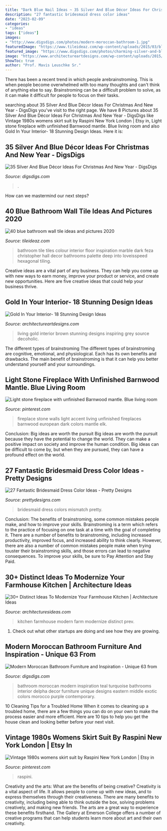 ```yaml
---
title: "Dark Blue Nail Ideas ~ 35 Silver And Blue Décor Ideas For Christmas And New Year"
description: "27 fantastic bridesmaid dress color ideas"
date: "2023-02-09"
categories:
- "ideas"
tags: ["ideas"]
images:
- "http://www.digsdigs.com/photos/modern-moroccan-bathroom-1.jpg"
featuredImage: "https://www.tileideaz.com/wp-content/uploads/2015/03/blue_bathroom_wall_tile_37.jpg"
featured_image: "https://www.digsdigs.com/photos/charming-silver-and-blue-christmas-decor-ideas-9.jpg"
image: "https://www.architectureartdesigns.com/wp-content/uploads/2015/05/333-630x472.jpg"
ShowToc: true
author: "Prof. Mavis Leuschke Sr."
---
```



There has been a recent trend in which people arebrainstroming. This is when people become overwhelmed with too many thoughts and can't think of anything else to say. Brainstroming can be a difficult problem to solve, as it can make it difficult for people to focus on their tasks.

	

		
searching about 35 Silver And Blue Décor Ideas For Christmas And New Year - DigsDigs you've visit to the right page. We have 8 Pictures about 35 Silver And Blue Décor Ideas For Christmas And New Year - DigsDigs like Vintage 1980s womens skirt suit by Raspini New York London | Etsy in, Light stone fireplace with unfinished Barnwood mantle. Blue living room and also Gold In Your Interior- 18 Stunning Design Ideas. Here it is:
		
    
## 35 Silver And Blue Décor Ideas For Christmas And New Year - DigsDigs

<img loading=lazy src="https://www.digsdigs.com/photos/charming-silver-and-blue-christmas-decor-ideas-9.jpg" onerror="this.onerror=null;this.src='https://tse4.mm.bing.net/th?id=OIP.nMkMlH9Se2Ft-7jqYtDwGwHaJ4&amp;pid=15.1';" alt="35 Silver And Blue Décor Ideas For Christmas And New Year - DigsDigs">

_Source: digsdigs.com_

>. 

	

How can we mastermind our next steps?

    
## 40 Blue Bathroom Wall Tile Ideas And Pictures 2020

<img loading=lazy src="https://www.tileideaz.com/wp-content/uploads/2015/03/blue_bathroom_wall_tile_37.jpg" onerror="this.onerror=null;this.src='https://tse2.mm.bing.net/th?id=OIP.SnZXairvSJ0C6px4PYxlVQHaJ6&amp;pid=15.1';" alt="40 blue bathroom wall tile ideas and pictures 2020">

_Source: tileideaz.com_

>bathroom tile tiles colour interior floor inspiration marble dark feza christopher hall decor bathrooms palette deep into loveisspeed hexagonal tiling. 

	

Creative ideas are a vital part of any business. They can help you come up with new ways to earn money, improve your product or service, and create new opportunities. Here are five creative ideas that could help your business thrive.

    
## Gold In Your Interior- 18 Stunning Design Ideas

<img loading=lazy src="https://www.architectureartdesigns.com/wp-content/uploads/2015/05/333-630x472.jpg" onerror="this.onerror=null;this.src='https://tse2.mm.bing.net/th?id=OIP.io41RZZq1IlRjMuUoYE24wHaFj&amp;pid=15.1';" alt="Gold In Your Interior- 18 Stunning Design Ideas">

_Source: architectureartdesigns.com_

>living gold interior brown stunning designs inspiring grey source decoholic. 

	

The different types of brainstroming
The different types of brainstroming are cognitive, emotional, and physiological. Each has its own benefits and drawbacks. The main benefit of brainstroming is that it can help you better understand yourself and your surroundings.

    
## Light Stone Fireplace With Unfinished Barnwood Mantle. Blue Living Room

<img loading=lazy src="https://i.pinimg.com/736x/23/63/8a/23638a5bf86718cfdbce6fd509a75685.jpg" onerror="this.onerror=null;this.src='https://tse1.mm.bing.net/th?id=OIP.zt5rDrjQ_mjBe0aWm3CfAwHaJ3&amp;pid=15.1';" alt="Light stone fireplace with unfinished Barnwood mantle. Blue living room">

_Source: pinterest.com_

>fireplace stone walls light accent living unfinished fireplaces barnwood european dark colors mantle elk. 

	

Conclusion: Big ideas are worth the pursuit
Big ideas are worth the pursuit because they have the potential to change the world. They can make a positive impact on society and improve the human condition. Big ideas can be difficult to come by, but when they are pursued, they can have a profound effect on the world.

    
## 27 Fantastic Bridesmaid Dress Color Ideas - Pretty Designs

<img loading=lazy src="http://www.prettydesigns.com/wp-content/uploads/2015/11/Mismatch-Colors.jpg" onerror="this.onerror=null;this.src='https://tse1.mm.bing.net/th?id=OIP.hU8iXQTHMwJUaBUeuj9JsAHaLC&amp;pid=15.1';" alt="27 Fantastic Bridesmaid Dress Color Ideas - Pretty Designs">

_Source: prettydesigns.com_

>bridesmaid dress colors mismatch pretty. 

	

Conclusion: The benefits of brainstroming, some common mistakes people make, and how to improve your skills.
Brainstroming is a term which refers to the practice of focusing on one task at a time with the goal of completing it. There are a number of benefits to brainstroming, including increased productivity, improved focus, and increased ability to think clearly. However, there are also a number of common mistakes people make when trying touster their brainstroming skills, and those errors can lead to negative consequences. To improve your skills, be sure to Pay Attention and Stay Paid.

    
## 30+ Distinct Ideas To Modernize Your Farmhouse Kitchen | Architecture Ideas

<img loading=lazy src="https://architecturesideas.com/wp-content/uploads/2018/07/farm-house-kitchen-13.jpg" onerror="this.onerror=null;this.src='https://tse2.mm.bing.net/th?id=OIP.jUXC2loHpNBqxmlPwgbmzQHaFO&amp;pid=15.1';" alt="30+ Distinct Ideas To Modernize Your Farmhouse Kitchen | Architecture Ideas">

_Source: architecturesideas.com_

>kitchen farmhouse modern farm modernize distinct prev. 

	

1. Check out what other startups are doing and see how they are growing.

    
## Modern Moroccan Bathroom Furniture And Inspiration - Unique 63 From

<img loading=lazy src="http://www.digsdigs.com/photos/modern-moroccan-bathroom-1.jpg" onerror="this.onerror=null;this.src='https://tse3.mm.bing.net/th?id=OIP.J4K3JGxzRWmo4FAFu-9SmwAAAA&amp;pid=15.1';" alt="Modern Moroccan Bathroom Furniture and Inspiration - Unique 63 from">

_Source: digsdigs.com_

>bathroom moroccan modern inspiration teal turquoise bathrooms interior delpha decor furniture unique designs eastern middle exotic colors morocco purple contemporary. 

	

10 Cleaning Tips for a Troubled Home
When it comes to cleaning up a troubled home, there are a few things you can do on your own to make the process easier and more efficient. Here are 10 tips to help you get the house clean and looking better before your next visit.

    
## Vintage 1980s Womens Skirt Suit By Raspini New York London | Etsy In

<img loading=lazy src="https://i.pinimg.com/736x/99/c3/73/99c3735fbe3c2adc9195ee49d546f191.jpg" onerror="this.onerror=null;this.src='https://tse3.mm.bing.net/th?id=OIP.A6tpaA1Hc0Pj-e39rXgwPwHaMp&amp;pid=15.1';" alt="Vintage 1980s womens skirt suit by Raspini New York London | Etsy in">

_Source: pinterest.com_

>raspini. 

	

Creativity and the arts: What are the benefits of being creative?
Creativity is a vital aspect of life. It allows people to come up with new ideas, and to express themselves through their creativeness. There are many benefits to creativity, including being able to think outside the box, solving problems creatively, and making new friends. The arts are a great way to experience these benefits firsthand. The Gallery at Emerson College offers a number of creative programs that can help students learn more about art and their own creativity.

